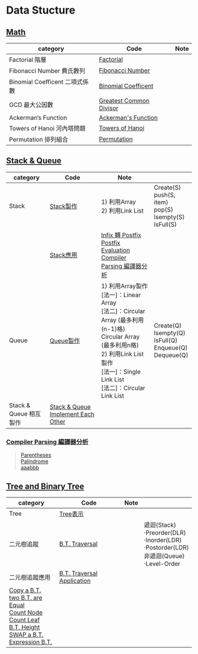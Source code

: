 # Data Stucture
## [Math](https://github.com/thezu-twt/DS/tree/main/Math)
|category|Code|Note|
|---|---|---|
|Factorial 階層|[Factorial](https://github.com/thezu-twt/DS/blob/main/Math/Factorial)||
|Fibonacci Number 費氏數列|[Fibonacci Number](https://github.com/thezu-twt/DS/blob/main/Math/FibonacciNumber)||
|Binomial Coefficent 二項式係數|[Binomial Coefficent](https://github.com/thezu-twt/DS/blob/main/Math/BinomialCoefficent)||
|GCD 最大公因數|[Greatest Common Divisor](https://github.com/thezu-twt/DS/blob/main/Math/GreatestCommonDivisor)||
|Ackerman’s Function|[Ackerman's Function](https://github.com/thezu-twt/DS/blob/main/Math/AckermansFunction)||
|Towers of Hanoi 河內塔問題|[Towers of Hanoi](https://github.com/thezu-twt/DS/blob/main/Math/TowersofHanoi)||
|Permutation 排列組合|[Permutation](https://github.com/thezu-twt/DS/blob/main/Math/Permutation)||

## [Stack & Queue](https://github.com/thezu-twt/DS/tree/main/Stack%26Queue)
|category|Code|Note||
|---|---|---|---|
|Stack|[Stack製作](https://github.com/thezu-twt/DS/blob/main/Stack%26Queue/Stack)|1) 利用Array<br>2) 利用Link List<br>|Create(S)<br>push(S, item)<br>pop(S)<br>Isempty(S)<br>IsFull(S)<br>|
||[Stack應用](https://github.com/thezu-twt/DS/tree/main/Stack%26Queue/StackApp)|[Infix 轉 Postfix](https://github.com/thezu-twt/DS/blob/main/Stack%26Queue/StackApp/InfixtoPostfix)<br>[Postfix Evaluation](https://github.com/thezu-twt/DS/blob/main/Stack%26Queue/StackApp/PostfixEvaluation)<br>[Compiler Parsing 編譯器分析](https://github.com/thezu-twt/DS/tree/main/Stack%26Queue/StackApp/CompilerParsing)<br>||
|Queue|[Queue製作](https://github.com/thezu-twt/DS/blob/main/Stack&Queue/Queue)|1) 利用Array製作<br>[法一]：Linear Array<br>[法二]：Circular Array (最多利用(n-1)格)<br>Circular Array (最多利用n格)<br> 2) 利用Link List製作<br>[法一]：Single Link List<br>[法二]：Circular Link List<br>|Create(Q)<br>Isempty(Q)<br>IsFull(Q)<br>Enqueue(Q)<br>Dequeue(Q)<br>|
|Stack & Queue 相互製作|[Stack & Queue Implement Each Other](https://github.com/thezu-twt/DS/blob/main/Stack%26Queue/StackQueueImplementEachOther)|||

### [Compiler Parsing 編譯器分析](https://github.com/thezu-twt/DS/tree/main/Stack%26Queue/StackApp/CompilerParsing)
>[Parentheses](https://github.com/thezu-twt/DS/blob/main/Stack%26Queue/StackApp/CompilerParsing/Parentheses)<br>
>[Palindrome](https://github.com/thezu-twt/DS/blob/main/Stack%26Queue/StackApp/CompilerParsing/Palindrome)<br>
>[aaabbb](https://github.com/thezu-twt/DS/blob/main/Stack%26Queue/StackApp/CompilerParsing/aaabbb)

## [Tree and Binary Tree](https://github.com/thezu-twt/DS/tree/main/Tree%26BinaryTree)
|category|Code|Note||
|---|---|---|---|
|Tree|[Tree表示](https://github.com/thezu-twt/DS/blob/main/Tree%26BinaryTree/TreeExpression)|||
|二元樹追蹤|[B.T. Traversal](https://github.com/thezu-twt/DS/blob/main/Tree%26BinaryTree/BTTraversal)||遞迴(Stack)<br>·Preorder(DLR)<br>·Inorder(LDR)<br>·Postorder(LDR)<br>非遞迴(Queue)<br>·Level-Order|
|二元樹追蹤應用|[B.T. Traversal Application](https://github.com/thezu-twt/DS/tree/main/Tree%26BinaryTree/BTTraversalApp)|
[Copy a B.T.](https://github.com/thezu-twt/DS/blob/main/Tree%26BinaryTree/BTTraversalApp/Copy)<br>[two B.T. are Equal](https://github.com/thezu-twt/DS/blob/main/Tree&BinaryTree/BTTraversalApp/Equal)<br>[Count Node](https://github.com/thezu-twt/DS/blob/main/Tree%26BinaryTree/BTTraversalApp/CountNode)<br>[Count Leaf](https://github.com/thezu-twt/DS/blob/main/Tree%26BinaryTree/BTTraversalApp/CountLeaf)<br>[B.T. Height](https://github.com/thezu-twt/DS/blob/main/Tree%26BinaryTree/BTTraversalApp/Height)<br>[SWAP a B.T.](https://github.com/thezu-twt/DS/blob/main/Tree%26BinaryTree/BTTraversalApp/SWAP)<br>[Expression B.T.](https://github.com/thezu-twt/DS/blob/main/Tree%26BinaryTree/BTTraversalApp/Eval)<br>||
















